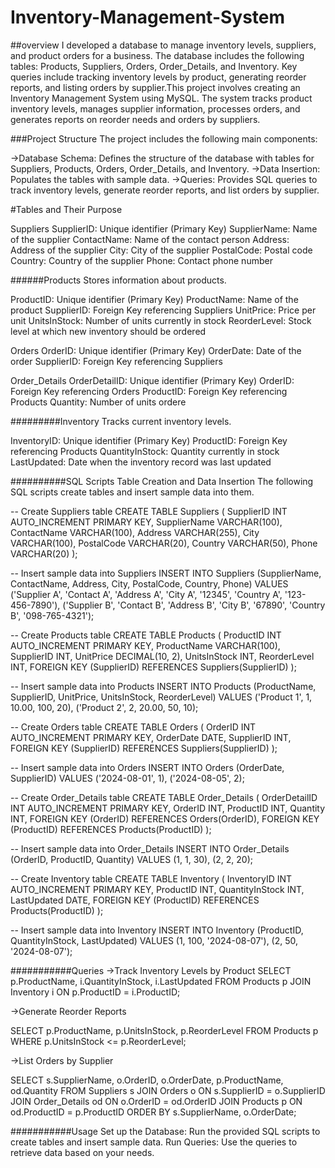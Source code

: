 # Inventory-Management-System
##overview
I developed a database to manage inventory levels, suppliers, and product orders for a business. The database includes the following tables: Products, Suppliers, Orders, Order_Details, and Inventory. Key queries include tracking inventory levels by product, generating reorder reports, and listing orders by supplier.This project involves creating an Inventory Management System using MySQL. The system tracks product inventory levels, manages supplier information, processes orders, and generates reports on reorder needs and orders by suppliers.

###Project Structure
The project includes the following main components:

->Database Schema: Defines the structure of the database with tables for Suppliers, Products, Orders, Order_Details, and Inventory.
->Data Insertion: Populates the tables with sample data.
->Queries: Provides SQL queries to track inventory levels, generate reorder reports, and list orders by supplier.

#Tables and Their Purpose

Suppliers
SupplierID: Unique identifier (Primary Key)
SupplierName: Name of the supplier
ContactName: Name of the contact person
Address: Address of the supplier
City: City of the supplier
PostalCode: Postal code
Country: Country of the supplier
Phone: Contact phone number

######Products
Stores information about products.

ProductID: Unique identifier (Primary Key)
ProductName: Name of the product
SupplierID: Foreign Key referencing Suppliers
UnitPrice: Price per unit
UnitsInStock: Number of units currently in stock
ReorderLevel: Stock level at which new inventory should be ordered

Orders
OrderID: Unique identifier (Primary Key)
OrderDate: Date of the order
SupplierID: Foreign Key referencing Suppliers

Order_Details
OrderDetailID: Unique identifier (Primary Key)
OrderID: Foreign Key referencing Orders
ProductID: Foreign Key referencing Products
Quantity: Number of units ordere

#########Inventory
Tracks current inventory levels.

InventoryID: Unique identifier (Primary Key)
ProductID: Foreign Key referencing Products
QuantityInStock: Quantity currently in stock
LastUpdated: Date when the inventory record was last updated

##########SQL Scripts
Table Creation and Data Insertion
The following SQL scripts create tables and insert sample data into them.


-- Create Suppliers table
CREATE TABLE Suppliers (
    SupplierID INT AUTO_INCREMENT PRIMARY KEY,
    SupplierName VARCHAR(100),
    ContactName VARCHAR(100),
    Address VARCHAR(255),
    City VARCHAR(100),
    PostalCode VARCHAR(20),
    Country VARCHAR(50),
    Phone VARCHAR(20)
);

-- Insert sample data into Suppliers
INSERT INTO Suppliers (SupplierName, ContactName, Address, City, PostalCode, Country, Phone)
VALUES
('Supplier A', 'Contact A', 'Address A', 'City A', '12345', 'Country A', '123-456-7890'),
('Supplier B', 'Contact B', 'Address B', 'City B', '67890', 'Country B', '098-765-4321');

-- Create Products table
CREATE TABLE Products (
    ProductID INT AUTO_INCREMENT PRIMARY KEY,
    ProductName VARCHAR(100),
    SupplierID INT,
    UnitPrice DECIMAL(10, 2),
    UnitsInStock INT,
    ReorderLevel INT,
    FOREIGN KEY (SupplierID) REFERENCES Suppliers(SupplierID)
);

-- Insert sample data into Products
INSERT INTO Products (ProductName, SupplierID, UnitPrice, UnitsInStock, ReorderLevel)
VALUES
('Product 1', 1, 10.00, 100, 20),
('Product 2', 2, 20.00, 50, 10);

-- Create Orders table
CREATE TABLE Orders (
    OrderID INT AUTO_INCREMENT PRIMARY KEY,
    OrderDate DATE,
    SupplierID INT,
    FOREIGN KEY (SupplierID) REFERENCES Suppliers(SupplierID)
);

-- Insert sample data into Orders
INSERT INTO Orders (OrderDate, SupplierID)
VALUES
('2024-08-01', 1),
('2024-08-05', 2);

-- Create Order_Details table
CREATE TABLE Order_Details (
    OrderDetailID INT AUTO_INCREMENT PRIMARY KEY,
    OrderID INT,
    ProductID INT,
    Quantity INT,
    FOREIGN KEY (OrderID) REFERENCES Orders(OrderID),
    FOREIGN KEY (ProductID) REFERENCES Products(ProductID)
);

-- Insert sample data into Order_Details
INSERT INTO Order_Details (OrderID, ProductID, Quantity)
VALUES
(1, 1, 30),
(2, 2, 20);

-- Create Inventory table
CREATE TABLE Inventory (
    InventoryID INT AUTO_INCREMENT PRIMARY KEY,
    ProductID INT,
    QuantityInStock INT,
    LastUpdated DATE,
    FOREIGN KEY (ProductID) REFERENCES Products(ProductID)
);

-- Insert sample data into Inventory
INSERT INTO Inventory (ProductID, QuantityInStock, LastUpdated)
VALUES
(1, 100, '2024-08-07'),
(2, 50, '2024-08-07');


###########Queries
->Track Inventory Levels by Product
SELECT p.ProductName, i.QuantityInStock, i.LastUpdated
FROM Products p
JOIN Inventory i ON p.ProductID = i.ProductID;





->Generate Reorder Reports

SELECT p.ProductName, p.UnitsInStock, p.ReorderLevel
FROM Products p
WHERE p.UnitsInStock <= p.ReorderLevel;


->List Orders by Supplier

SELECT s.SupplierName, o.OrderID, o.OrderDate, p.ProductName, od.Quantity
FROM Suppliers s
JOIN Orders o ON s.SupplierID = o.SupplierID
JOIN Order_Details od ON o.OrderID = od.OrderID
JOIN Products p ON od.ProductID = p.ProductID
ORDER BY s.SupplierName, o.OrderDate;



###########Usage
Set up the Database: Run the provided SQL scripts to create tables and insert sample data.
Run Queries: Use the queries to retrieve data based on your needs.









